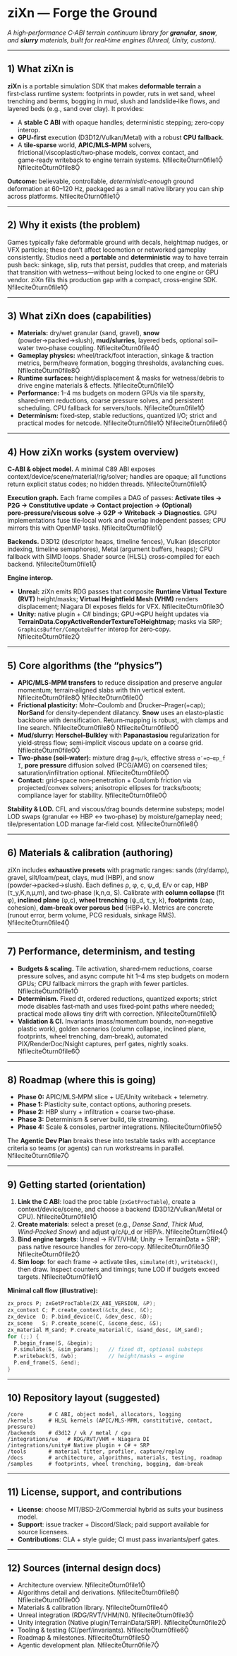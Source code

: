 # ziXn — Forge the Ground
_A high‑performance C‑ABI terrain continuum library for **granular**, **snow**, and **slurry** materials, built for real‑time engines (Unreal, Unity, custom)._

---

## 1) What ziXn is
**ziXn** is a portable simulation SDK that makes **deformable terrain** a first‑class runtime system: footprints in powder, ruts in wet sand, wheel trenching and berms, bogging in mud, slush and landslide‑like flows, and layered beds (e.g., sand over clay). It provides:
- A **stable C ABI** with opaque handles; deterministic stepping; zero‑copy interop.
- **GPU‑first** execution (D3D12/Vulkan/Metal) with a robust **CPU fallback**.
- A **tile‑sparse** world, **APIC/MLS‑MPM** solvers, frictional/viscoplastic/two‑phase models, convex contact, and game‑ready writeback to engine terrain systems. fileciteturn0file1 fileciteturn0file8

**Outcome:** believable, controllable, _deterministic‑enough_ ground deformation at 60–120 Hz, packaged as a small native library you can ship across platforms. fileciteturn0file1

---

## 2) Why it exists (the problem)
Games typically fake deformable ground with decals, heightmap nudges, or VFX particles; these don’t affect locomotion or networked gameplay consistently. Studios need a **portable** and **deterministic** way to have terrain push back: sinkage, slip, ruts that persist, puddles that creep, and materials that transition with wetness—without being locked to one engine or GPU vendor. ziXn fills this production gap with a compact, cross‑engine SDK. fileciteturn0file1

---

## 3) What ziXn does (capabilities)
- **Materials:** dry/wet granular (sand, gravel), **snow** (powder→packed→slush), **mud/slurries**, layered beds, optional soil–water two‑phase coupling. fileciteturn0file4
- **Gameplay physics:** wheel/track/foot interaction, sinkage & traction metrics, berm/heave formation, bogging thresholds, avalanching cues. fileciteturn0file8
- **Runtime surfaces:** height/displacement & masks for wetness/debris to drive engine materials & effects. fileciteturn0file1
- **Performance:** 1–4 ms budgets on modern GPUs via tile sparsity, shared‑mem reductions, coarse pressure solves, and persistent scheduling. CPU fallback for servers/tools. fileciteturn0file1
- **Determinism:** fixed‑step, stable reductions, quantized I/O; strict and practical modes for netcode. fileciteturn0file1 fileciteturn0file6

---

## 4) How ziXn works (system overview)
**C‑ABI & object model.** A minimal C89 ABI exposes context/device/scene/material/rig/solver; handles are opaque; all functions return explicit status codes; no hidden threads. fileciteturn0file1

**Execution graph.** Each frame compiles a DAG of passes: **Activate tiles → P2G → Constitutive update → Contact projection → (Optional) pore‑pressure/viscous solve → G2P → Writeback → Diagnostics**. GPU implementations fuse tile‑local work and overlap independent passes; CPU mirrors this with OpenMP tasks. fileciteturn0file1

**Backends.** D3D12 (descriptor heaps, timeline fences), Vulkan (descriptor indexing, timeline semaphores), Metal (argument buffers, heaps); CPU fallback with SIMD loops. Shader source (HLSL) cross‑compiled for each backend. fileciteturn0file1

**Engine interop.**
- **Unreal:** ziXn emits RDG passes that composite **Runtime Virtual Texture (RVT)** height/masks; **Virtual Heightfield Mesh (VHM)** renders displacement; Niagara DI exposes fields for VFX. fileciteturn0file3
- **Unity:** native plugin + C# bindings; GPU→GPU height updates via **TerrainData.CopyActiveRenderTextureToHeightmap**; masks via SRP; `GraphicsBuffer/ComputeBuffer` interop for zero‑copy. fileciteturn0file2

---

## 5) Core algorithms (the “physics”)
- **APIC/MLS‑MPM transfers** to reduce dissipation and preserve angular momentum; terrain‑aligned slabs with thin vertical extent. fileciteturn0file8 fileciteturn0file0
- **Frictional plasticity:** Mohr–Coulomb and Drucker–Prager(+cap); **NorSand** for density‑dependent dilatancy. **Snow** uses an elasto‑plastic backbone with densification. Return‑mapping is robust, with clamps and line search. fileciteturn0file8 fileciteturn0file0
- **Mud/slurry:** **Herschel–Bulkley** with **Papanastasiou** regularization for yield‑stress flow; semi‑implicit viscous update on a coarse grid. fileciteturn0file0
- **Two‑phase (soil–water):** mixture drag `β≈μ/k`, effective stress `σ′=σ−αp_f I`, **pore pressure** diffusion solved (PCG/AMG) on coarsened tiles; saturation/infiltration optional. fileciteturn0file0
- **Contact:** grid‑space non‑penetration + Coulomb friction via projected/convex solvers; anisotropic ellipses for tracks/boots; compliance layer for stability. fileciteturn0file0

**Stability & LOD.** CFL and viscous/drag bounds determine substeps; model LOD swaps (granular ↔ HBP ↔ two‑phase) by moisture/gameplay need; tile/presentation LOD manage far‑field cost. fileciteturn0file8

---

## 6) Materials & calibration (authoring)
ziXn includes **exhaustive presets** with pragmatic ranges: sands (dry/damp), gravel, silt/loam/peat, clays, mud (HBP), and snow (powder→packed→slush). Each defines ρ, φ, c, ψ_d, E/ν or cap, HBP (τ_y,K,n,μ,m), and two‑phase (k,n,α, S). Calibrate with **column collapse** (fit φ), **inclined plane** (φ,c), **wheel trenching** (ψ_d, τ_y, k), **footprints** (cap, cohesion), **dam‑break over porous bed** (HBP+k). Metrics are concrete (runout error, berm volume, PCG residuals, sinkage RMS). fileciteturn0file4

---

## 7) Performance, determinism, and testing
- **Budgets & scaling.** Tile activation, shared‑mem reductions, coarse pressure solves, and async compute hit 1–4 ms step budgets on modern GPUs; CPU fallback mirrors the graph with fewer particles. fileciteturn0file1
- **Determinism.** Fixed dt, ordered reductions, quantized exports; strict mode disables fast‑math and uses fixed‑point paths where needed; practical mode allows tiny drift with correction. fileciteturn0file1
- **Validation & CI.** Invariants (mass/momentum bounds, non‑negative plastic work), golden scenarios (column collapse, inclined plane, footprints, wheel trenching, dam‑break), automated PIX/RenderDoc/Nsight captures, perf gates, nightly soaks. fileciteturn0file6

---

## 8) Roadmap (where this is going)
- **Phase 0:** APIC/MLS‑MPM slice + UE/Unity writeback + telemetry.  
- **Phase 1:** Plasticity suite, contact options, authoring presets.  
- **Phase 2:** HBP slurry + infiltration + coarse two‑phase.  
- **Phase 3:** Determinism & server build, tile streaming.  
- **Phase 4:** Scale & consoles, partner integrations. fileciteturn0file5

The **Agentic Dev Plan** breaks these into testable tasks with acceptance criteria so teams (or agents) can run workstreams in parallel. fileciteturn0file7

---

## 9) Getting started (orientation)
1. **Link the C ABI**: load the proc table (`zxGetProcTable`), create a context/device/scene, and choose a backend (D3D12/Vulkan/Metal or CPU). fileciteturn0file1  
2. **Create materials**: select a preset (e.g., _Dense Sand_, _Thick Mud_, _Wind‑Packed Snow_) and adjust φ/c/ψ_d or HBP/`k`. fileciteturn0file4  
3. **Bind engine targets**: Unreal → RVT/VHM; Unity → TerrainData + SRP; pass native resource handles for zero‑copy. fileciteturn0file3 fileciteturn0file2  
4. **Sim loop**: for each frame → activate tiles, `simulate(dt)`, `writeback()`, then draw. Inspect counters and timings; tune LOD if budgets exceed targets. fileciteturn0file1

**Minimal call flow (illustrative):**
```c
zx_procs P; zxGetProcTable(ZX_ABI_VERSION, &P);
zx_context C; P.create_context(&ctx_desc, &C);
zx_device  D; P.bind_device(C, &dev_desc, &D);
zx_scene   S; P.create_scene(C, &scene_desc, &S);
zx_material M_sand; P.create_material(C, &sand_desc, &M_sand);
for (;;) {
  P.begin_frame(S, &begin);
  P.simulate(S, &sim_params);   // fixed dt, optional substeps
  P.writeback(S, &wb);          // height/masks → engine
  P.end_frame(S, &end);
}
```

---

## 10) Repository layout (suggested)
```
/core        # C ABI, object model, allocators, logging
/kernels     # HLSL kernels (APIC/MLS‑MPM, constitutive, contact, pressure)
/backends    # d3d12 / vk / metal / cpu
/integrations/ue   # RDG/RVT/VHM + Niagara DI
/integrations/unity# Native plugin + C# + SRP
/tools       # material fitter, profiler, capture/replay
/docs        # architecture, algorithms, materials, testing, roadmap
/samples     # footprints, wheel trenching, bogging, dam‑break
```

---

## 11) License, support, and contributions
- **License**: choose MIT/BSD‑2/Commercial hybrid as suits your business model.
- **Support**: issue tracker + Discord/Slack; paid support available for source licensees.
- **Contributions**: CLA + style guide; CI must pass invariants/perf gates.

---

## 12) Sources (internal design docs)
- Architecture overview. fileciteturn0file1
- Algorithms detail and derivations. fileciteturn0file8 fileciteturn0file0
- Materials & calibration library. fileciteturn0file4
- Unreal integration (RDG/RVT/VHM/NI). fileciteturn0file3
- Unity integration (Native plugin/TerrainData/SRP). fileciteturn0file2
- Tooling & testing (CI/perf/invariants). fileciteturn0file6
- Roadmap & milestones. fileciteturn0file5
- Agentic development plan. fileciteturn0file7
